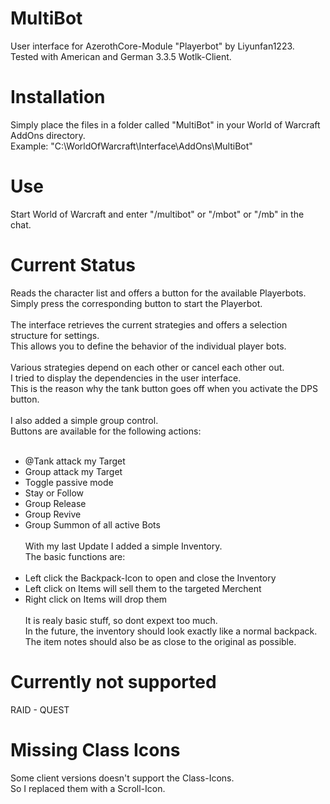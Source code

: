 # MultiBot
User interface for AzerothCore-Module "Playerbot" by Liyunfan1223.<br>
Tested with American and German 3.3.5 Wotlk-Client.
# Installation
Simply place the files in a folder called "MultiBot" in your World of Warcraft AddOns directory.<br>
Example: "C:\WorldOfWarcraft\Interface\AddOns\MultiBot"
# Use
Start World of Warcraft and enter "/multibot" or "/mbot" or "/mb" in the chat.
# Current Status
Reads the character list and offers a button for the available Playerbots.<br>
Simply press the corresponding button to start the Playerbot.<br><br>
The interface retrieves the current strategies and offers a selection structure for settings.<br>
This allows you to define the behavior of the individual player bots.<br><br>
Various strategies depend on each other or cancel each other out.<br>
I tried to display the dependencies in the user interface.<br>
This is the reason why the tank button goes off when you activate the DPS button.<br><br>
I also added a simple group control.<br>
Buttons are available for the following actions:<br><br>
- @Tank attack my Target
- Group attack my Target
- Toggle passive mode
- Stay or Follow
- Group Release
- Group Revive
- Group Summon of all active Bots<br><br>
With my last Update I added a simple Inventory.<br>
The basic functions are:<br><br>
- Left click the Backpack-Icon to open and close the Inventory
- Left click on Items will sell them to the targeted Merchent
- Right click on Items will drop them<br><br>
It is realy basic stuff, so dont expext too much.<br>
In the future, the inventory should look exactly like a normal backpack.<br>
The item notes should also be as close to the original as possible.<br>
# Currently not supported
RAID - QUEST<br>
# Missing Class Icons
Some client versions doesn't support the Class-Icons.<br>
So I replaced them with a Scroll-Icon.
